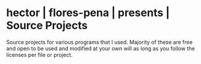# hector | flores-pena | presents | Source Projects

Source projects for various programs that I used. Majority of these are free and open to be used and modified at your own will as long as you follow the licenses per file or project.

